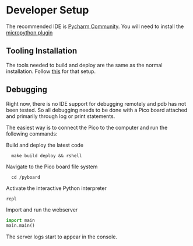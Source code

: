 # Developer Setup

The recommended IDE is [Pycharm Community](https://www.jetbrains.com/pycharm). You will need to install the
[micropython plugin](https://plugins.jetbrains.com/plugin/9777-micropython)

## Tooling Installation

The tools needed to build and deploy are the same as the normal installation.  Follow [this](/docs/installation.md#tooling-setup)
for that setup.

## Debugging

Right now, there is no IDE support for debugging remotely and pdb has not been tested.  So all debugging needs to be
done with a Pico board attached and primarily through log or print statements.

The easiest way is to connect the Pico to the computer and run the following commands:

Build and deploy the latest code

```shell
  make build deploy && rshell
```

Navigate to the Pico board file system

```shell
  cd /pyboard
```

Activate the interactive Python interpreter

```shell
repl
```

Import and run the webserver

```python
import main
main.main()
```

The server logs start to appear in the console.
